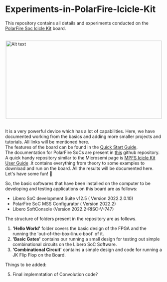 # Experiments-in-PolarFire-Icicle-Kit
This repository contains all details and experiments conducted on the [PolarFire Soc Icicle Kit](https://www.microsemi.com/existing-parts/parts/152514) board. <br> <br>

<img title="Main Board" alt="Alt text" src="https://www.microchip.com/content/dam/mchp/fpgas-and-plds-design-center/PolarFire%20Icicle%20Thumb.png" style="display: block; 
           margin-left: auto;
           margin-right: auto;" height=250 width=500> <br>
           
It is a very powerful device which has a lot of capabilities. Here, we have documented working from the basics and adding more smaller projects and tutorials. All links will be mentioned here. <br>
The features of the board can be found in the [Quick Start Guide](https://www.microsemi.com/products/fpga-soc/polarfire-soc-icicle-quick-start-guide). <br>
The documentation for PolarFire SoCs are present in [this](https://github.com/polarfire-soc/polarfire-soc-documentation) github repository. A quick handy repository similar to the Microsemi page is [MPFS Icicle Kit User Guide](https://github.com/polarfire-soc/polarfire-soc-documentation/blob/master/boards/mpfs-icicle-kit-es/icicle-kit-user-guide/icicle-kit-user-guide.md) .It contains everything from theory to some examples to download and run on the board.
All the results will be documented here.<br>
Let's have some fun! :metal: <br>

So, the basic softwares that have been installed on the computer to be developing and testing applications on this board are as follows:
* Libero SoC development Suite v12.5 ( Version 2022.2.0.10)
* PolarFire SoC MSS Configurator ( Version 2022.2)
* Libero SoftConsole (Version 2022.2-RISC-V-747)

The structure of folders present in the repository are as follows.
1. **'Hello World'** folder covers the basic design of the FPGA and the running the 'out-of-the-box-linux-boot' of it. <br>
2. **'Basic Gates'** contains our running a small design for testing out simple combinational circuits on the Libero SoC Software.
3. **'Combinational Circuit'** contains a simple design and code for running a JK Flip Flop on the Board.

Things to be added:

5. Final implemntation of Convolution code?
